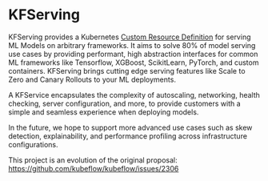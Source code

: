 # KFServing
KFServing provides a Kubernetes [Custom Resource Definition](https://kubernetes.io/docs/concepts/extend-kubernetes/api-extension/custom-resources/) for serving ML Models on arbitrary frameworks. It aims to solve 80% of model serving use cases by providing performant, high abstraction interfaces for common ML frameworks like Tensorflow, XGBoost, ScikitLearn, PyTorch, and custom containers. KFServing brings cutting edge serving features like Scale to Zero and Canary Rollouts to your ML deployments.

A KFService encapsulates the complexity of autoscaling, networking, health checking, server configuration, and more, to provide customers with a simple and seamless experience when deploying models.

In the future, we hope to support more advanced use cases such as skew detection, explainability, and performance profiling across infrastructure configurations.

This project is an evolution of the original proposal: https://github.com/kubeflow/kubeflow/issues/2306
